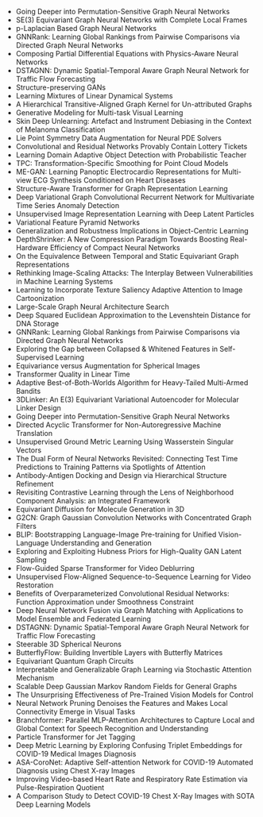 - Going Deeper into Permutation-Sensitive Graph Neural Networks
- SE(3) Equivariant Graph Neural Networks with Complete Local Frames
- p-Laplacian Based Graph Neural Networks
- GNNRank: Learning Global Rankings from Pairwise Comparisons via Directed Graph Neural Networks
- Composing Partial Differential Equations with Physics-Aware Neural Networks
- DSTAGNN: Dynamic Spatial-Temporal Aware Graph Neural Network for Traffic Flow Forecasting
- Structure-preserving GANs
- Learning Mixtures of Linear Dynamical Systems
- A Hierarchical Transitive-Aligned Graph Kernel for Un-attributed Graphs
- Generative Modeling for Multi-task Visual Learning
- Skin Deep Unlearning: Artefact and Instrument Debiasing in the Context of Melanoma Classification
- Lie Point Symmetry Data Augmentation for Neural PDE Solvers
- Convolutional and Residual Networks Provably Contain Lottery Tickets
- Learning Domain Adaptive Object Detection with Probabilistic Teacher
- TPC: Transformation-Specific Smoothing for Point Cloud Models
- ME-GAN: Learning Panoptic Electrocardio Representations for Multi-view ECG Synthesis Conditioned on Heart Diseases
- Structure-Aware Transformer for Graph Representation Learning
- Deep Variational Graph Convolutional Recurrent Network for Multivariate Time Series Anomaly Detection
- Unsupervised Image Representation Learning with Deep Latent Particles
- Variational Feature Pyramid Networks
- Generalization and Robustness Implications in Object-Centric Learning
- DepthShrinker: A New Compression Paradigm Towards Boosting Real-Hardware Efficiency of Compact Neural Networks
- On the Equivalence Between Temporal and Static Equivariant Graph Representations
- Rethinking Image-Scaling Attacks: The Interplay Between Vulnerabilities in Machine Learning Systems
- Learning to Incorporate Texture Saliency Adaptive Attention to Image Cartoonization
- Large-Scale Graph Neural Architecture Search
- Deep Squared Euclidean Approximation to the Levenshtein Distance for DNA Storage
- GNNRank: Learning Global Rankings from Pairwise Comparisons via Directed Graph Neural Networks
- Exploring the Gap between Collapsed & Whitened Features in Self-Supervised Learning
- Equivariance versus Augmentation for Spherical Images
- Transformer Quality in Linear Time
- Adaptive Best-of-Both-Worlds Algorithm for Heavy-Tailed Multi-Armed Bandits
- 3DLinker: An E(3) Equivariant Variational Autoencoder for Molecular Linker Design
- Going Deeper into Permutation-Sensitive Graph Neural Networks
- Directed Acyclic Transformer for Non-Autoregressive Machine Translation
- Unsupervised Ground Metric Learning Using Wasserstein Singular Vectors
- The Dual Form of Neural Networks Revisited: Connecting Test Time Predictions to Training Patterns via Spotlights of Attention
- Antibody-Antigen Docking and Design via Hierarchical Structure Refinement
- Revisiting Contrastive Learning through the Lens of Neighborhood Component Analysis: an Integrated Framework
- Equivariant Diffusion for Molecule Generation in 3D
- G2CN: Graph Gaussian Convolution Networks with Concentrated Graph Filters
- BLIP: Bootstrapping Language-Image Pre-training for Unified Vision-Language Understanding and Generation
- Exploring and Exploiting Hubness Priors for High-Quality GAN Latent Sampling
- Flow-Guided Sparse Transformer for Video Deblurring
- Unsupervised Flow-Aligned Sequence-to-Sequence Learning for Video Restoration
- Benefits of Overparameterized Convolutional Residual Networks: Function Approximation under Smoothness Constraint
- Deep Neural Network Fusion via Graph Matching with Applications to Model Ensemble and Federated Learning
- DSTAGNN: Dynamic Spatial-Temporal Aware Graph Neural Network for Traffic Flow Forecasting
- Steerable 3D Spherical Neurons
- ButterflyFlow: Building Invertible Layers with Butterfly Matrices
- Equivariant Quantum Graph Circuits
- Interpretable and Generalizable Graph Learning via Stochastic Attention Mechanism
- Scalable Deep Gaussian Markov Random Fields for General Graphs
- The Unsurprising Effectiveness of Pre-Trained Vision Models for Control
- Neural Network Pruning Denoises the Features and Makes Local Connectivity Emerge in Visual Tasks
- Branchformer: Parallel MLP-Attention Architectures to Capture Local and Global Context for Speech Recognition and Understanding
- Particle Transformer for Jet Tagging
- Deep Metric Learning by Exploring Confusing Triplet Embeddings for COVID-19 Medical Images Diagnosis
- ASA-CoroNet: Adaptive Self-attention Network for COVID-19 Automated Diagnosis using Chest X-ray Images
- Improving Video-based Heart Rate and Respiratory Rate Estimation via Pulse-Respiration Quotient
- A Comparison Study to Detect COVID-19 Chest X-Ray Images with SOTA Deep Learning Models